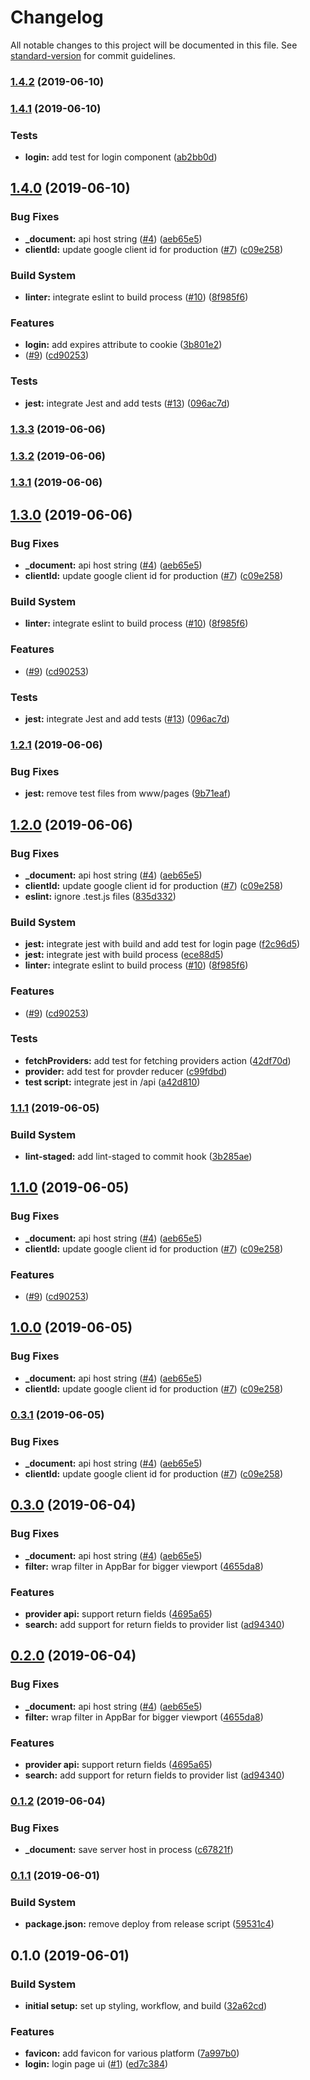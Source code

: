 # Changelog

All notable changes to this project will be documented in this file. See [standard-version](https://github.com/conventional-changelog/standard-version) for commit guidelines.

### [1.4.2](https://github.com/DawChihLiou/next-healthcare/compare/v1.4.1...v1.4.2) (2019-06-10)



### [1.4.1](https://github.com/DawChihLiou/next-healthcare/compare/v1.4.0...v1.4.1) (2019-06-10)


### Tests

* **login:** add test for login component ([ab2bb0d](https://github.com/DawChihLiou/next-healthcare/commit/ab2bb0d))



## [1.4.0](https://github.com/DawChihLiou/next-healthcare/compare/v0.1.1...v1.4.0) (2019-06-10)


### Bug Fixes

* **_document:** api host string ([#4](https://github.com/DawChihLiou/next-healthcare/issues/4)) ([aeb65e5](https://github.com/DawChihLiou/next-healthcare/commit/aeb65e5))
* **clientId:** update google client id for production ([#7](https://github.com/DawChihLiou/next-healthcare/issues/7)) ([c09e258](https://github.com/DawChihLiou/next-healthcare/commit/c09e258))


### Build System

* **linter:** integrate eslint to build process ([#10](https://github.com/DawChihLiou/next-healthcare/issues/10)) ([8f985f6](https://github.com/DawChihLiou/next-healthcare/commit/8f985f6))


### Features

* **login:** add expires attribute to cookie ([3b801e2](https://github.com/DawChihLiou/next-healthcare/commit/3b801e2))
* ([#9](https://github.com/DawChihLiou/next-healthcare/issues/9)) ([cd90253](https://github.com/DawChihLiou/next-healthcare/commit/cd90253))


### Tests

* **jest:** integrate Jest and add tests ([#13](https://github.com/DawChihLiou/next-healthcare/issues/13)) ([096ac7d](https://github.com/DawChihLiou/next-healthcare/commit/096ac7d))



### [1.3.3](https://github.com/DawChihLiou/next-healthcare/compare/v1.3.2...v1.3.3) (2019-06-06)



### [1.3.2](https://github.com/DawChihLiou/next-healthcare/compare/v1.3.1...v1.3.2) (2019-06-06)



### [1.3.1](https://github.com/DawChihLiou/next-healthcare/compare/v1.3.0...v1.3.1) (2019-06-06)



## [1.3.0](https://github.com/DawChihLiou/next-healthcare/compare/v0.1.1...v1.3.0) (2019-06-06)


### Bug Fixes

* **_document:** api host string ([#4](https://github.com/DawChihLiou/next-healthcare/issues/4)) ([aeb65e5](https://github.com/DawChihLiou/next-healthcare/commit/aeb65e5))
* **clientId:** update google client id for production ([#7](https://github.com/DawChihLiou/next-healthcare/issues/7)) ([c09e258](https://github.com/DawChihLiou/next-healthcare/commit/c09e258))


### Build System

* **linter:** integrate eslint to build process ([#10](https://github.com/DawChihLiou/next-healthcare/issues/10)) ([8f985f6](https://github.com/DawChihLiou/next-healthcare/commit/8f985f6))


### Features

* ([#9](https://github.com/DawChihLiou/next-healthcare/issues/9)) ([cd90253](https://github.com/DawChihLiou/next-healthcare/commit/cd90253))


### Tests

* **jest:** integrate Jest and add tests ([#13](https://github.com/DawChihLiou/next-healthcare/issues/13)) ([096ac7d](https://github.com/DawChihLiou/next-healthcare/commit/096ac7d))



### [1.2.1](https://github.com/DawChihLiou/next-healthcare/compare/v1.2.0...v1.2.1) (2019-06-06)


### Bug Fixes

* **jest:** remove test files from www/pages ([9b71eaf](https://github.com/DawChihLiou/next-healthcare/commit/9b71eaf))



## [1.2.0](https://github.com/DawChihLiou/next-healthcare/compare/v0.1.1...v1.2.0) (2019-06-06)


### Bug Fixes

* **_document:** api host string ([#4](https://github.com/DawChihLiou/next-healthcare/issues/4)) ([aeb65e5](https://github.com/DawChihLiou/next-healthcare/commit/aeb65e5))
* **clientId:** update google client id for production ([#7](https://github.com/DawChihLiou/next-healthcare/issues/7)) ([c09e258](https://github.com/DawChihLiou/next-healthcare/commit/c09e258))
* **eslint:** ignore .test.js files ([835d332](https://github.com/DawChihLiou/next-healthcare/commit/835d332))


### Build System

* **jest:** integrate jest with build and add test for login page ([f2c96d5](https://github.com/DawChihLiou/next-healthcare/commit/f2c96d5))
* **jest:** integrate jest with build process ([ece88d5](https://github.com/DawChihLiou/next-healthcare/commit/ece88d5))
* **linter:** integrate eslint to build process ([#10](https://github.com/DawChihLiou/next-healthcare/issues/10)) ([8f985f6](https://github.com/DawChihLiou/next-healthcare/commit/8f985f6))


### Features

* ([#9](https://github.com/DawChihLiou/next-healthcare/issues/9)) ([cd90253](https://github.com/DawChihLiou/next-healthcare/commit/cd90253))


### Tests

* **fetchProviders:** add test for fetching providers action ([42df70d](https://github.com/DawChihLiou/next-healthcare/commit/42df70d))
* **provider:** add test for provder reducer ([c99fdbd](https://github.com/DawChihLiou/next-healthcare/commit/c99fdbd))
* **test script:** integrate jest in /api ([a42d810](https://github.com/DawChihLiou/next-healthcare/commit/a42d810))



### [1.1.1](https://github.com/DawChihLiou/next-healthcare/compare/v1.1.0...v1.1.1) (2019-06-05)


### Build System

* **lint-staged:** add lint-staged to commit hook ([3b285ae](https://github.com/DawChihLiou/next-healthcare/commit/3b285ae))



## [1.1.0](https://github.com/DawChihLiou/next-healthcare/compare/v0.1.1...v1.1.0) (2019-06-05)


### Bug Fixes

* **_document:** api host string ([#4](https://github.com/DawChihLiou/next-healthcare/issues/4)) ([aeb65e5](https://github.com/DawChihLiou/next-healthcare/commit/aeb65e5))
* **clientId:** update google client id for production ([#7](https://github.com/DawChihLiou/next-healthcare/issues/7)) ([c09e258](https://github.com/DawChihLiou/next-healthcare/commit/c09e258))


### Features

* ([#9](https://github.com/DawChihLiou/next-healthcare/issues/9)) ([cd90253](https://github.com/DawChihLiou/next-healthcare/commit/cd90253))



## [1.0.0](https://github.com/DawChihLiou/next-healthcare/compare/v0.1.1...v1.0.0) (2019-06-05)


### Bug Fixes

* **_document:** api host string ([#4](https://github.com/DawChihLiou/next-healthcare/issues/4)) ([aeb65e5](https://github.com/DawChihLiou/next-healthcare/commit/aeb65e5))
* **clientId:** update google client id for production ([#7](https://github.com/DawChihLiou/next-healthcare/issues/7)) ([c09e258](https://github.com/DawChihLiou/next-healthcare/commit/c09e258))



### [0.3.1](https://github.com/DawChihLiou/next-healthcare/compare/v0.1.1...v0.3.1) (2019-06-05)


### Bug Fixes

* **_document:** api host string ([#4](https://github.com/DawChihLiou/next-healthcare/issues/4)) ([aeb65e5](https://github.com/DawChihLiou/next-healthcare/commit/aeb65e5))
* **clientId:** update google client id for production ([#7](https://github.com/DawChihLiou/next-healthcare/issues/7)) ([c09e258](https://github.com/DawChihLiou/next-healthcare/commit/c09e258))



## [0.3.0](https://github.com/DawChihLiou/next-healthcare/compare/v0.1.1...v0.3.0) (2019-06-04)


### Bug Fixes

* **_document:** api host string ([#4](https://github.com/DawChihLiou/next-healthcare/issues/4)) ([aeb65e5](https://github.com/DawChihLiou/next-healthcare/commit/aeb65e5))
* **filter:** wrap filter in AppBar for bigger viewport ([4655da8](https://github.com/DawChihLiou/next-healthcare/commit/4655da8))


### Features

* **provider api:** support return fields ([4695a65](https://github.com/DawChihLiou/next-healthcare/commit/4695a65))
* **search:** add support for return fields to provider list ([ad94340](https://github.com/DawChihLiou/next-healthcare/commit/ad94340))



## [0.2.0](https://github.com/DawChihLiou/next-healthcare/compare/v0.1.1...v0.2.0) (2019-06-04)


### Bug Fixes

* **_document:** api host string ([#4](https://github.com/DawChihLiou/next-healthcare/issues/4)) ([aeb65e5](https://github.com/DawChihLiou/next-healthcare/commit/aeb65e5))
* **filter:** wrap filter in AppBar for bigger viewport ([4655da8](https://github.com/DawChihLiou/next-healthcare/commit/4655da8))


### Features

* **provider api:** support return fields ([4695a65](https://github.com/DawChihLiou/next-healthcare/commit/4695a65))
* **search:** add support for return fields to provider list ([ad94340](https://github.com/DawChihLiou/next-healthcare/commit/ad94340))



### [0.1.2](https://github.com/DawChihLiou/next-healthcare/compare/v0.1.1...v0.1.2) (2019-06-04)


### Bug Fixes

* **_document:** save server host in process ([c67821f](https://github.com/DawChihLiou/next-healthcare/commit/c67821f))



### [0.1.1](https://github.com/DawChihLiou/next-healthcare/compare/v0.1.0...v0.1.1) (2019-06-01)


### Build System

* **package.json:** remove deploy from release script ([59531c4](https://github.com/DawChihLiou/next-healthcare/commit/59531c4))



## 0.1.0 (2019-06-01)


### Build System

* **initial setup:** set up styling, workflow, and build ([32a62cd](https://github.com/DawChihLiou/next-healthcare/commit/32a62cd))


### Features

* **favicon:** add favicon for various platform ([7a997b0](https://github.com/DawChihLiou/next-healthcare/commit/7a997b0))
* **login:** login page ui ([#1](https://github.com/DawChihLiou/next-healthcare/issues/1)) ([ed7c384](https://github.com/DawChihLiou/next-healthcare/commit/ed7c384))
